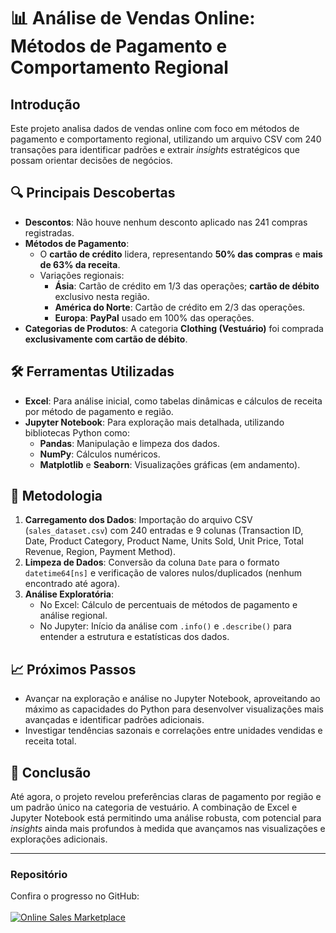 # 📊 **Análise de Vendas Online: Métodos de Pagamento e Comportamento Regional**

## **Introdução**

Este projeto analisa dados de vendas online com foco em métodos de pagamento e comportamento regional, utilizando um arquivo CSV com 240 transações para identificar padrões e extrair _insights_ estratégicos que possam orientar decisões de negócios.

## 🔍 **Principais Descobertas**

- **Descontos**: Não houve nenhum desconto aplicado nas 241 compras registradas.
- **Métodos de Pagamento**:
  - O **cartão de crédito** lidera, representando **50% das compras** e **mais de 63% da receita**.
  - Variações regionais:
    - **Ásia**: Cartão de crédito em 1/3 das operações; **cartão de débito** exclusivo nesta região.
    - **América do Norte**: Cartão de crédito em 2/3 das operações.
    - **Europa**: **PayPal** usado em 100% das operações.
- **Categorias de Produtos**: A categoria **Clothing (Vestuário)** foi comprada **exclusivamente com cartão de débito**.

## 🛠️ **Ferramentas Utilizadas**

- **Excel**: Para análise inicial, como tabelas dinâmicas e cálculos de receita por método de pagamento e região.
- **Jupyter Notebook**: Para exploração mais detalhada, utilizando bibliotecas Python como:
  - **Pandas**: Manipulação e limpeza dos dados.
  - **NumPy**: Cálculos numéricos.
  - **Matplotlib** e **Seaborn**: Visualizações gráficas (em andamento).

## 🔬 **Metodologia**

1. **Carregamento dos Dados**: Importação do arquivo CSV (`sales_dataset.csv`) com 240 entradas e 9 colunas (Transaction ID, Date, Product Category, Product Name, Units Sold, Unit Price, Total Revenue, Region, Payment Method).
2. **Limpeza de Dados**: Conversão da coluna `Date` para o formato `datetime64[ns]` e verificação de valores nulos/duplicados (nenhum encontrado até agora).
3. **Análise Exploratória**:
   - No Excel: Cálculo de percentuais de métodos de pagamento e análise regional.
   - No Jupyter: Início da análise com `.info()` e `.describe()` para entender a estrutura e estatísticas dos dados.

## 📈 **Próximos Passos**

- Avançar na exploração e análise no Jupyter Notebook, aproveitando ao máximo as capacidades do Python para desenvolver visualizações mais avançadas e identificar padrões adicionais.
- Investigar tendências sazonais e correlações entre unidades vendidas e receita total.

## 📝 **Conclusão**

Até agora, o projeto revelou preferências claras de pagamento por região e um padrão único na categoria de vestuário. A combinação de Excel e Jupyter Notebook está permitindo uma análise robusta, com potencial para _insights_ ainda mais profundos à medida que avançamos nas visualizações e explorações adicionais.

---

### **Repositório**

Confira o progresso no GitHub:  
<a href="https://github.com/Haell39/online_sales-marketplace">  
 <img src="https://github-readme-stats.vercel.app/api/pin/?username=Haell39&repo=online_sales-marketplace&theme=tokyonight" alt="Online Sales Marketplace">  
</a>
